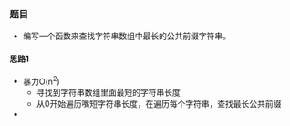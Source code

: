 ### 题目
* 编写一个函数来查找字符串数组中最长的公共前缀字符串。

#### 思路1
* 暴力O(n<sup>2</sup>)
  * 寻找到字符串数组里面最短的字符串长度
  * 从0开始遍历嘴短字符串长度，在遍历每个字符串，查找最长公共前缀
* 
